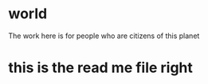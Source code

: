 # world
The work here is for people who are citizens of this planet
# this is the read me file right
